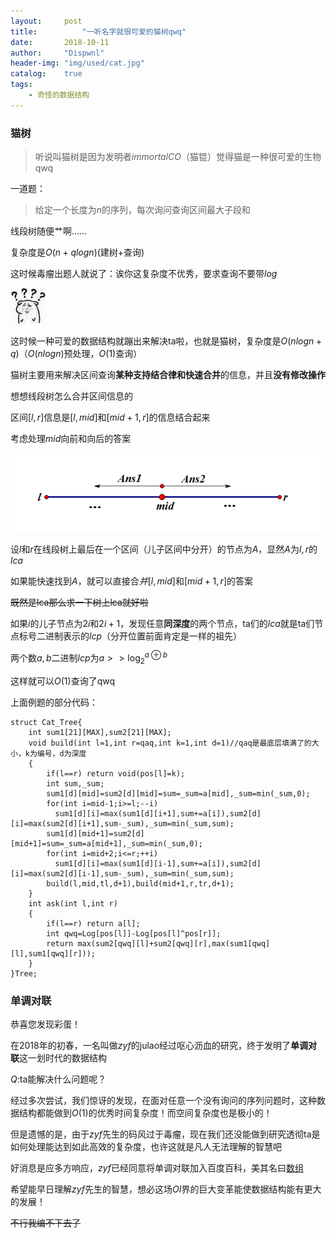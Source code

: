 ```yaml
---
layout:     post
title:          "一听名字就很可爱的猫树qwq"
date:       2018-10-11
author:     "Dispwnl"
header-img: "img/used/cat.jpg"
catalog:    true
tags:
    - 奇怪的数据结构
---
```

### 猫树
>听说叫猫树是因为发明者$immortalCO$（猫锟）觉得猫是一种很可爱的生物qwq

一道题：
>给定一个长度为$n$的序列，每次询问查询区间最大子段和

线段树随便艹啊……

复杂度是$O(n+qlogn)$(建树+查询)

这时候毒瘤出题人就说了：诶你这复杂度不优秀，要求查询不要带$log$

![](/img/675.jpg)

这时候一种可爱的数据结构就蹦出来解决ta啦，也就是猫树，复杂度是$O(nlogn+q)$（$O(nlogn)$预处理，$O(1)$查询）

猫树主要用来解决区间查询**某种支持结合律和快速合并**的信息，并且**没有修改操作**

想想线段树怎么合并区间信息的

区间$[l,r]$信息是$[l,mid]$和$[mid+1,r]$的信息结合起来

考虑处理$mid$向前和向后的答案

![](/img/study/cat1.png)

设$l$和$r$在线段树上最后在一个区间（儿子区间中分开）的节点为$A$，显然$A$为$l,r$的$lca$

如果能快速找到$A$，就可以直接合$并[l,mid]$和$[mid+1,r]$的答案

~~既然是lca那么求一下树上lca就好啦~~

如果$i$的儿子节点为$2i$和$2i+1$，发现任意**同深度**的两个节点，ta们的$lca$就是ta们节点标号二进制表示的$lcp$（分开位置前面肯定是一样的祖先）

两个数$a,b$二进制$lcp$为$a>>\log_{2}^{a\oplus b}$

这样就可以$O(1)$查询了qwq

上面例题的部分代码：
```
struct Cat_Tree{
	int sum1[21][MAX],sum2[21][MAX];
	void build(int l=1,int r=qaq,int k=1,int d=1)//qaq是最底层填满了的大小，k为编号，d为深度
	{
		if(l==r) return void(pos[l]=k);
		int sum,_sum;
		sum1[d][mid]=sum2[d][mid]=sum=_sum=a[mid],_sum=min(_sum,0);
		for(int i=mid-1;i>=l;--i)
		  sum1[d][i]=max(sum1[d][i+1],sum+=a[i]),sum2[d][i]=max(sum2[d][i+1],sum-_sum),_sum=min(_sum,sum);
		sum1[d][mid+1]=sum2[d][mid+1]=sum=_sum=a[mid+1],_sum=min(_sum,0);
		for(int i=mid+2;i<=r;++i)
		  sum1[d][i]=max(sum1[d][i-1],sum+=a[i]),sum2[d][i]=max(sum2[d][i-1],sum-_sum),_sum=min(_sum,sum);
		build(l,mid,tl,d+1),build(mid+1,r,tr,d+1);
	}
	int ask(int l,int r)
	{
		if(l==r) return a[l];
		int qwq=Log[pos[l]]-Log[pos[l]^pos[r]];
		return max(sum2[qwq][l]+sum2[qwq][r],max(sum1[qwq][l],sum1[qwq][r]));
	}
}Tree;
```

### 单调对联

恭喜您发现彩蛋！

在$2018$年的初春，一名叫做$zyf$的julao经过呕心沥血的研究，终于发明了**单调对联**这一划时代的数据结构

$Q:$ta能解决什么问题呢？

经过多次尝试，我们惊讶的发现，在面对任意一个没有询问的序列问题时，这种数据结构都能做到$O(1)$的优秀时间复杂度！而空间复杂度也是极小的！

但是遗憾的是，由于$zyf$先生的码风过于毒瘤，现在我们还没能做到研究透彻ta是如何处理能达到如此高效的复杂度，也许这就是凡人无法理解的智慧吧

好消息是应多方响应，$zyf$已经同意将单调对联加入百度百科，美其名曰[数组](https://baike.baidu.com/item/%E6%95%B0%E7%BB%84/3794097?fr=aladdin)

希望能早日理解$zyf$先生的智慧，想必这场$OI$界的巨大变革能使数据结构能有更大的发展！

~~不行我编不下去了~~
